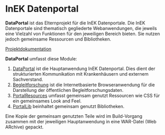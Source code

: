 # InEK Datenportal

**DataPortal** ist das Elternprojekt für die InEK Datenportale. 
Die InEK Datenportale sind thematisch gegliederte Webanwendungen, die jeweils eine Vielzahl von Funktionen für den jeweiligen Bereich bieten.
Sie nutzen jedoch gemeinsame Ressourcen und Bibliotheken.

[Projektdokumentation](src/site/markdown/DataPortal.md)

**DataPortal** umfasst diese Module:

1. [DataPortal](DataPortalAll/src/site/markdown/DataPortal.md) ist die Hauptanwendung InEK Datenportal. Dies dient der strukturierten Kommunikation mit Krankenhäusern und externem Sachverstand.
2. [Begleitforschung](Begleitforschung/src/site/Begleitforschung.md) ist die Internetbasierte Browseranwendung für die Darstellung der öffentlichen Begleitforschungsdaten.
3. [PortalResources](PortalResources/src/site/PortalResources.md) umfasst gemeinsam genutzt Ressourcen wie CSS für ein gemeinsames Look and Feel.
4. [PortalLib](PortalLib/src/site/PortalLib.md) beinhaltet gemeinsam genutzt Bibliotheken.

Eine Kopie der gemeinsam genutzten Teile wird im Build-Vorgang zusammen mit der jeweiligen Hauptanwendung in eine WAR-Datei (Web ARchive) gepackt.



